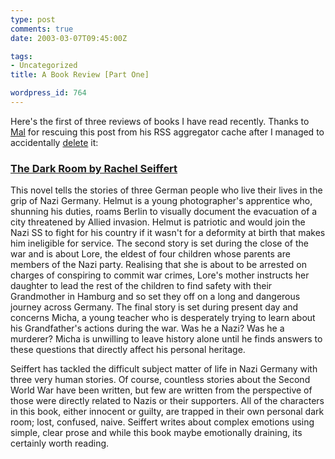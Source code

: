 ```yaml
---
type: post
comments: true
date: 2003-03-07T09:45:00Z

tags:
- Uncategorized
title: A Book Review [Part One]

wordpress_id: 764
---
```


Here's the first of three reviews of books I have read recently. Thanks to [Mal](http://www.malross.co.uk) for rescuing this post from his RSS aggregator cache after I managed to accidentally [delete](http://www.ballofstringtheory.com/article/173) it:  



### [The Dark Room by Rachel Seiffert](http://www.amazon.co.uk/exec/obidos/ASIN/009928717X/)

  

This novel tells the stories of three German people who live their lives in the grip of Nazi Germany. Helmut is a young photographer's apprentice who, shunning his duties, roams Berlin to visually document the evacuation of a city threatened by Allied invasion. Helmut is patriotic and would join the Nazi SS to fight for his country if it wasn't for a deformity at birth that makes him ineligible for service. The second story is set during the close of the war and is about Lore, the eldest of four children whose parents are members of the Nazi party. Realising that she is about to be arrested on charges of conspiring to commit war crimes, Lore's mother instructs her daughter to lead the rest of the children to find safety with their Grandmother in Hamburg and so set they off on a long and dangerous journey across Germany. The final story is set during present day and concerns Micha, a young teacher who is desperately trying to learn about his Grandfather's actions during the war. Was he a Nazi? Was he a murderer? Micha is unwilling to leave history alone until he finds answers to these questions that directly affect his personal heritage.



	

Seiffert has tackled the difficult subject matter of life in Nazi Germany with three very human stories. Of course, countless stories about the Second World War have been written, but few are written from the perspective of those were directly related to Nazis or their supporters. All of the characters in this book, either innocent or guilty, are trapped in their own personal dark room; lost, confused, naive. Seiffert writes about complex emotions using simple, clear prose and while this book maybe emotionally draining, its certainly worth reading. 

